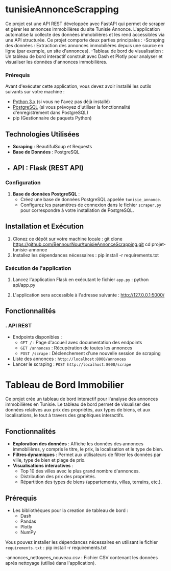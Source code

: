 # tunisieAnnonceScrapping
Ce projet est une API REST développée avec FastAPI qui permet de scraper et gérer les annonces immobilières du site Tunisie Annonce. L'application automatise la collecte des données immobilières et les rend accessibles via une API structurée.
Ce projet comporte deux parties principales :
-Scraping des données : Extraction des annonces immobilières depuis une source en ligne (par exemple, un site d'annonces).
-Tableau de bord de visualisation : Un tableau de bord interactif construit avec Dash et Plotly pour analyser et visualiser les données d'annonces immobilières.
### Prérequis
Avant d'exécuter cette application, vous devez avoir installé les outils suivants sur votre machine :
- [Python 3.x](https://www.python.org/downloads/) (si vous ne l'avez pas déjà installé)
- [PostgreSQL](https://www.postgresql.org/download/) (si vous prévoyez d'utiliser la fonctionnalité d'enregistrement dans PostgreSQL)
- pip (Gestionnaire de paquets Python)
## Technologies Utilisées

- **Scraping** : BeautifulSoup et Requests
- **Base de Données** : PostgreSQL
- **API** : Flask (REST API)
  -
### Configuration

1. **Base de données PostgreSQL** :
   - Créez une base de données PostgreSQL appelée `tunisie_annonce`.
   - Configurez les paramètres de connexion dans le fichier `scraper.py` pour correspondre à votre installation de PostgreSQL.
   

## Installation et Exécution
1. Clonez ce dépôt sur votre machine locale :
    git clone https://github.com/BennourNour/tunisieAnnonceScrapping.git
    cd projet-tunisie-annonce
2. Installez les dépendances nécessaires :
    pip install -r requirements.txt
### Exécution de l'application

1. Lancez l'application Flask en exécutant le fichier `app.py` :
    python api/app.py

2. L'application sera accessible à l'adresse suivante :
    http://127.0.0.1:5000/

## Fonctionnalités
### . API REST
- Endpoints disponibles :
  - `GET /` : Page d'accueil avec documentation des endpoints
  - `GET /annonces` : Récupération de toutes les annonces
  - `POST /scrape` : Déclenchement d'une nouvelle session de scraping
 - Liste des annonces : `http://localhost:8000/annonces`
- Lancer le scraping : `POST http://localhost:8000/scrape`



# Tableau de Bord Immobilier

Ce projet crée un tableau de bord interactif pour l'analyse des annonces immobilières en Tunisie. Le tableau de bord permet de visualiser des données relatives aux prix des propriétés, aux types de biens, et aux localisations, le tout à travers des graphiques interactifs.

## Fonctionnalités

- **Exploration des données** : Affiche les données des annonces immobilières, y compris le titre, le prix, la localisation et le type de bien.
- **Filtres dynamiques** : Permet aux utilisateurs de filtrer les données par ville, type de bien et plage de prix.
- **Visualisations interactives** :
    - Top 10 des villes avec le plus grand nombre d'annonces.
    - Distribution des prix des propriétés.
    - Répartition des types de biens (appartements, villas, terrains, etc.).

## Prérequis
- Les bibliothèques pour la creation de tableau de bord  :
    - Dash
    - Pandas
    - Plotly
    - NumPy

Vous pouvez installer les dépendances nécessaires en utilisant le fichier `requirements.txt` :
pip install -r requirements.txt

-annonces_nettoyees_nouveau.csv : Fichier CSV contenant les données après nettoyage (utilisé dans l'application).
